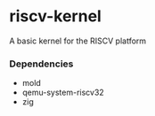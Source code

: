 # riscv-kernel
A basic kernel for the RISCV platform

### Dependencies

* mold
* qemu-system-riscv32
* zig
